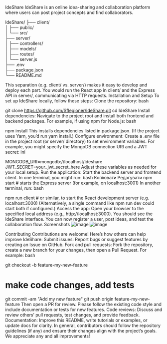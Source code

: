 IdeShare
IdeShare is an online idea-sharing and collaboration platform where users can post project concepts and find collaborators.

IdeShare/
├── client/            
│   ├── public/        
│   └── src/           
├── server/            
│   ├── controllers/   
│   ├── models/        
│   ├── routes/        
│   └── server.js      
├── .env               
├── package.json       
└── README.md          



This separation (e.g. client/ vs. server/) makes it easy to develop and deploy each part. You would run the React app in client/ and the Express API in server/, communicating via HTTP requests.
Installation and Setup
To set up IdeShare locally, follow these steps:
Clone the repository:
bash

git clone https://github.com/Sflegioner/IdeShare.git
cd IdeShare
Install dependencies:
Navigate to the project root and install both frontend and backend packages. For example, if using npm for Node.js:
bash

npm install
This installs dependencies listed in package.json. (If the project uses Yarn, you’d run yarn install.)
Configure environment:
Create a .env file in the project root (or server/ directory) to set environment variables. For example, you might specify the MongoDB connection URI and a JWT secret:
ini

MONGODB_URI=mongodb://localhost/ideshare
JWT_SECRET=your_jwt_secret_here
Adjust these variables as needed for your local setup.
Run the application:
Start the backend server and frontend client. In one terminal, you might run:
bash
Копіювати
Редагувати
npm start      # starts the Express server (for example, on localhost:3001)
In another terminal, run:
bash

npm run client # or similar, to start the React development server (e.g. localhost:3000)
(Alternatively, a single command like npm run dev could start both if configured.)
Access the app:
Open your browser to the specified local address (e.g., http://localhost:3000). You should see the IdeShare interface. You can now register a user, post ideas, and test the collaboration flow.
Screenshots
![image](https://github.com/user-attachments/assets/6b265615-224e-44fc-92b7-436992731e67)
![image](https://github.com/user-attachments/assets/ad6f7968-39ea-40b7-b178-7b879bbecae1)


Contributing
Contributions are welcome! Here’s how others can help improve IdeShare:
Submit issues: Report bugs or suggest features by creating an Issue on GitHub.
Fork and pull requests: Fork the repository, create a new branch for your changes, then open a Pull Request. For example:
bash

git checkout -b feature-my-new-feature
# make code changes, add tests
git commit -am "Add my new feature"
git push origin feature-my-new-feature
Then open a PR for review. Please follow the existing code style and include documentation or tests for new features.
Code reviews: Discuss and review others’ pull requests, test changes, and provide feedback.
Documentation: Improve this README, write tutorials or examples, or update docs for clarity.
In general, contributors should follow the repository guidelines (if any) and ensure their changes align with the project’s goals. We appreciate any and all improvements!
